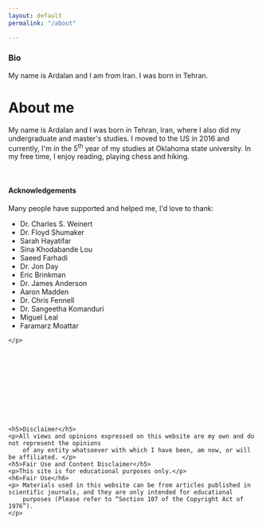 ```yaml
---
layout: default
permalink: "/about"

---
```


### Bio

My name is Ardalan and I am from Iran. I was born in Tehran.


<div class="col-md-10">
    <h1>About me</h1>
    <p <align=”justify”>
        My name is Ardalan and I was born in Tehran, Iran, where I also did my undergraduate and master's studies. 
        I moved to the US in 2016 and currently, I'm in the 5<sup>th</sup> year of my studies at Oklahoma state university. 
        In my free time, I enjoy reading, playing chess and hiking.
    </p>
    <br>
    <h4>Acknowledgements</h4>
    <p <align=”justify”>Many people have supported and helped me, I'd love to thank:
<ul>
    <li>Dr. Charles S. Weinert</li>
    <li>Dr. Floyd Shumaker</li>
    <li>Sarah Hayatifar</li>
    <li>Sina Khodabande Lou</li>
    <li>Saeed Farhadi</li>
    <li>Dr. Jon Day</li>
    <li>Eric Brinkman</li>
    <li>Dr. James Anderson</li>
    <li>Aaron Madden</li>
    <li>Dr. Chris Fennell</li>
    <li>Dr. Sangeetha Komanduri</li>
    <li>Miguel Leal</li>
    <li>Faramarz Moattar</li>
</ul>

    </p>
<!-- <img src="images/ardalan.png" style="display: block; margin-left: auto; margin-right: auto;"> -->
<br>
<br>
<br>
<br>
<br>
<br>
<br>
<br>


    <h5>Disclaimer</h5>
    <p>All views and opinions expressed on this website are my own and do not represent the opinions 
        of any entity whatsoever with which I have been, am now, or will be affiliated. </p>
    <h5>Fair Use and Content Disclaimer</h5>
    <p>This site is for educational purposes only.</p>
    <h6>Fair Use</h6>
    <p> Materials used in this website can be from articles published in scientific journals, and they are only intended for educational
        purposes (Please refer to “Section 107 of the Copyright Act of 1976”). 
    </p>
</div>
